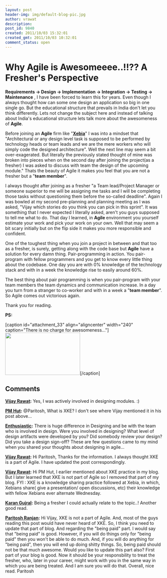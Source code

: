 ```yaml
---
layout: post
header-img: img/default-blog-pic.jpg
author: vrawat
description: 
post_id: 9840
created: 2011/10/03 15:32:01
created_gmt: 2011/10/03 10:32:01
comment_status: open
---
```


# Why Agile is Awesomeeee..!!?? A Fresher's Perspective

<p><strong>Requirements -&gt; Design -&gt; Implementation -&gt; Integration -&gt; Testing -&gt; Maintenance</strong> , I have been forced to learn this for years. Even though I always thought how can some one design an application so big in one single go. But the educational structure that prevails in India don't let you think differently. Lets not change the subject here and instead of talking about India's educational structure lets talk more about the awesomeness of <strong>Agile</strong>.<!--more--></p>
<p>Before joining an <strong>Agile</strong> firm like "<strong><a title="Xebia India" href="http://xebia.in" target="_blank">Xebia</a></strong>" I was into a mindset that "Architectural or any design level task is supposed to be performed by technology heads or team leads and we are the mere workers who will simply code the designed architecture". Well the next line may seem a bit over-exagerated. But literally the previously stated thought of mine was broken into pieces when on the second day after joining the project(as a fresher) I was asked to discuss with team the design of the upcoming module." Thats the beauty of Agile it makes you feel that you are not a fresher but a "<strong>team member</strong>".</p>
<p>I always thought after joining as a fresher "a Team lead/Project Manager or someone superior to me will be assigning me tasks and I will be completing those tasks without questioning them before the so-called deadline". Again I was bowled at my second pre-planning and planning meeting as I was asked, "Vijay which stories do you think you can pick in this sprint". It was something that I never expected I literally asked, aren't you guys supposed to tell me what to do. That day I learned, in <strong>Agile </strong>environment you yourself estimate your work and pick your work on your own. Well that may seem a bit scary initially but on the flip side it makes you more responsible and confident.</p>
<p>One of the toughest thing when you join a project in between and that too as a fresher, is surely, getting along with the code base but <strong>Agile</strong> have a solution for every damn thing. Pair-programming in action. You pair-program with fellow programmers and you get to know every little thing about the codebase. One day you are with 0% knowledge of the technology stack and with in a week the knowledge rise to easily around 60%.</p>
<p>The best thing about pair programming is when you pair-program with your team members the team dynamics and communication increase. In a day you turn from a stranger to co-worker and with in a week a "<strong>team member</strong>". So Agile comes out victorious again.</p>
<p>Thank you for reading.</p>
<p><strong>PS:</strong></p>
<p>[caption id="attachment_33" align="aligncenter" width="240" caption="There is no charge for awesomeness..."]<a href="http://vijayrawatsan.files.wordpress.com/2011/09/kungfu.jpg"><img class="size-medium wp-image-33 " title="kungfu" src="http://vijayrawatsan.files.wordpress.com/2011/09/kungfu.jpg?w=300" alt="" width="240" height="135" /></a>[/caption]</p>

## Comments

**[Vijay Rawat](#5982 "2011-10-04 18:45:48"):** Yes, I was actively involved in designing modules. :)

**[PM Hut](#6273 "2011-11-28 15:59:59"):** @Paritosh, What is XKE? I don't see where Vijay mentioned it in his post above...

**[Enthusiastic](#5980 "2011-10-04 13:36:19"):** There is huge difference in Designing and be with the team who is involved in design. Were you involved in designing? What level of design artifacts were developed by you? Did somebody review your design? Did you take a design sign-off? These are few questions came to my mind when you shared your thoughts about designing in agile...

**[Vijay Rawat](#5978 "2011-10-03 21:59:44"):** Hi Paritosh, Thanks for the information. I always thought XKE is a part of Agile. I have updated the post correspondingly.

**[Vijay Rawat](#6276 "2011-11-28 20:14:58"):** Hi PM Hut, I earlier mentioned about XKE practice in my blog. But I later learned that XKE is not part of Agile so I removed that part of my blog. FYI : XKE is a knowledge sharing practice followed at Xebia, in which, Xebians share( give a presentation/ open discussions, etc) their knowledge with fellow Xebians ever alternate Wednesday.

**[Karan Gujral](#5976 "2011-10-03 20:00:27"):** Being a fresher I could actually relate to the topic..! Another good read.

**[Paritosh Ranjan](#5977 "2011-10-03 20:54:49"):** Hi Vijay, XKE is not a part of Agile. And, most of the guys reading this post would have never heard of XKE. So, I think you need to update that part of blog. And regarding the "being paid" part. I would say that "being paid" is good. However, if you will do things only for "being paid" then you won't be able to do much. And, if you will do anything for "being paid", then you will end up doing shitty things. So, being paid should not be that much awesome. Would you like to update this part also? First part of your blog is good. Now it should be your responsbility to treat the fresher, who, later in your career, might work with you in the same way in which you are being treated. And I am sure you will do that. Overall, nice read. Paritosh

